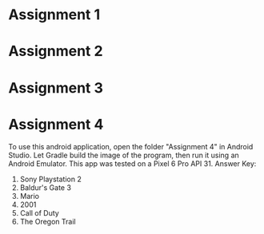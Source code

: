 # Assignment 1

# Assignment 2

# Assignment 3

# Assignment 4
To use this android application, open the folder "Assignment 4" in Android Studio.
Let Gradle build the image of the program, then run it using an Android Emulator.
This app was tested on a Pixel 6 Pro API 31.
Answer Key:
1) Sony Playstation 2
2) Baldur's Gate 3
3) Mario
4) 2001
5) Call of Duty
6) The Oregon Trail
